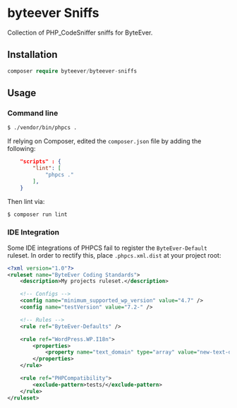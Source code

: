 # byteever Sniffs

Collection of PHP_CodeSniffer sniffs for ByteEver.

## Installation

```php
composer require byteever/byteever-sniffs
```

## Usage

### Command line

```bash
$ ./vendor/bin/phpcs .
```

If relying on Composer, edited the `composer.json` file by adding the following:

```json
	"scripts" : {
		"lint": [
			"phpcs ."
		],
	}
```

Then lint via:

```bash
$ composer run lint
```

### IDE Integration

Some IDE integrations of PHPCS fail to register the `ByteEver-Default` ruleset. In order to rectify this, place `.phpcs.xml.dist` at your project root:

```xml
<?xml version="1.0"?>
<ruleset name="ByteEver Coding Standards">
	<description>My projects ruleset.</description>

	<!-- Configs -->
	<config name="minimum_supported_wp_version" value="4.7" />
	<config name="testVersion" value="7.2-" />

	<!-- Rules -->
	<rule ref="ByteEver-Defaults" />

	<rule ref="WordPress.WP.I18n">
		<properties>
			<property name="text_domain" type="array" value="new-text-domain" />
		</properties>
	</rule>

	<rule ref="PHPCompatibility">
		<exclude-pattern>tests/</exclude-pattern>
	</rule>
</ruleset>
```
